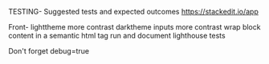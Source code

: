 TESTING-
Suggested tests and expected outcomes
https://stackedit.io/app

Front-
lighttheme more contrast
darktheme inputs more contrast
wrap block content in a semantic html tag
run and document lighthouse tests


Don't forget debug=true




